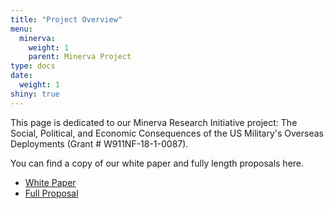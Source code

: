 ```yaml
---
title: "Project Overview"
menu:
  minerva:
    weight: 1
    parent: Minerva Project
type: docs
date: 
  weight: 1
shiny: true
---
```

  
This page is dedicated to our Minerva Research Initiative project: The Social, Political, and Economic Consequences of the US Military's Overseas Deployments (Grant # W911NF-18-1-0087). 

You can find a copy of our white paper and fully length proposals here.

- [White Paper](/files/minerva-files/White-paper-finalpdf.pdf)
- [Full Proposal](/files/minerva-files/8c-fCOMBINED.pdf)

